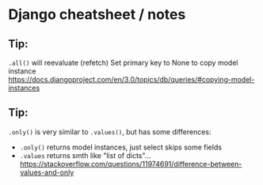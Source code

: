 # Django cheatsheet / notes

## Tip:

`.all()` will reevaluate (refetch)
Set primary key to None to copy model instance https://docs.djangoproject.com/en/3.0/topics/db/queries/#copying-model-instances

## Tip:

`.only()` is very similar to `.values()`, but has some differences:

- `.only()` returns model instances, just select skips some fields
- `.values` returns smth like "list of dicts"...
  https://stackoverflow.com/questions/11974691/difference-between-values-and-only
